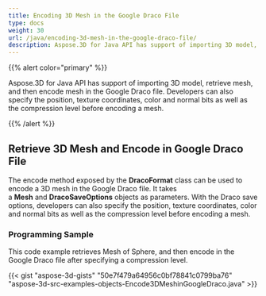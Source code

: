 ```yaml
---
title: Encoding 3D Mesh in the Google Draco File
type: docs
weight: 30
url: /java/encoding-3d-mesh-in-the-google-draco-file/
description: Aspose.3D for Java API has support of importing 3D model, retrieve mesh, and then encode mesh in the Google Draco file.
---
```


{{% alert color="primary" %}} 

Aspose.3D for Java API has support of importing 3D model, retrieve mesh, and then encode mesh in the Google Draco file. Developers can also specify the position, texture coordinates, color and normal bits as well as the compression level before encoding a mesh.

{{% /alert %}} 
## **Retrieve 3D Mesh and Encode in Google Draco File**
The encode method exposed by the **DracoFormat** class can be used to encode a 3D mesh in the Google Draco file. It takes a **Mesh** and **DracoSaveOptions** objects as parameters. With the Draco save options, developers can also specify the position, texture coordinates, color and normal bits as well as the compression level before encoding a mesh.
### **Programming Sample**
This code example retrieves Mesh of Sphere, and then encode in the Google Draco file after specifying a compression level.

{{< gist "aspose-3d-gists" "50e7f479a64956c0bf78841c0799ba76" "aspose-3d-src-examples-objects-Encode3DMeshinGoogleDraco.java" >}}
